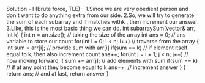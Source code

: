 Solution - I (Brute force, TLE)-
​
1.Since we are very obedient person and don't want to do anything extra from our side.
2.So, we will try to generate the sum of each subarray and if matches withk , then increment our answer.
3.Like, this is the most basic thing we can do.
int subarraySum(vector<int>& arr, int k) {
int n = arr.size(); // taking the size of the array
int ans = 0; // ans variable to store our count
for(int i = 0; i < n; i++) // traverse from the array
{
int sum = arr[i]; // provide sum with arr[i]
if(sum == k) // if element itself equal to k, then also increment count
ans++;
for(int j = i + 1; j < n; j++) // now moving forward,
{
sum += arr[j]; // add elements with sum
if(sum == k) // if at any point they become equal to k
ans++; // increment answer
}
}
return ans; // and at last, return answer
}